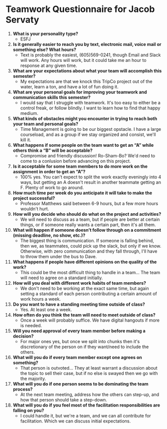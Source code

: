 # Teamwork Questionnaire for Jacob Servaty

1. __What is your personality type?__
   * ESFJ
1. __Is it generally easier to reach you by text, electronic mail, voice mail or something else?  What hours?__ 
   * Text is probably the easiest, (605)569-0241, though Email and Slack will work. Any hours will work, but it could take me an hour to response at any given time.
1. __What are your expectations about what your team will accomplish this semester?__ 
   * My expectations are that we knock this TripCo project out of the water, learn a ton, and have a lot of fun doing it.
1. __What are your personal goals for improving your teamwork and communication skills this semester?__ 
   * I would say that I struggle with teamwork. It's too easy to either be a control freak, or follow blindly. I want to learn how to find that happy medium.
1. __What kinds of obstacles might you encounter in trying to reach both your team and personal goals?__ 
   * Time Management is going to be our biggest opstacle. I have a large courseload, and as a group if we stay organized and consist, we'll kill it.
1. __What happens if some people on the team want to get an “A” while others think a “B” will be acceptable?__ 
   * Compromise and friendly discussion! Ro-Sham-Bo? We'd need to come to a conlusion before advancing on this project.
1. __Is it acceptable for some team members to do more work on the assignment in order to get an “A”?__ 
   * 100% yes. You can't expect to split the work exactly eveningly into 4 ways, but getting an A doesn't result in another teammate getting an F. Plenty of work to go around. 
1. __How much time per week do you anticipate it will take to make the project successful?__ 
   * Professor Matthews said between 6-9 hours, but a few more hours wouldn't hurt.
1. __How will you decide who should do what on the project and activities?__ 
   * We will need to discuss as a team, but if people are better at certain things, or if someone really wants a certain part, then it's all them.
1. __What will happen if someone doesn’t follow through on a commitment (missing deadline, no show, etc.)?__ 
   * The biggest thing is communication. If someone is falling behind, then we, as teammates, could pick up the slack, but only if we know. Otherwise, with zero communication and they fall through, I'll have to throw them under the bus to Dave.
1. __What happens if people have different opinions on the quality of the work?__ 
   * This could be the most difficult thing to handle in a team... The team will need to agree on a standard initially.
1. __How will you deal with different work habits of team members?__ 
   * We don't need to be working at the exact same time, but again setting a standard of each person contributing a certain amount of work hours a week.
1. __Do you want to have a standing meeting time outside of class?__ 
   * Yes. At least one a week.
1. __How often do you think the team will need to meet outside of class?__ 
   * Once a week will probably suffice. We have digital hangouts if more is needed.
1. __Will you need approval of every team member before making a decision?__ 
   * For major ones yes, but once we split into chunks then it's discretionary of the person on if they want/need to include the others.
1. __What will you do if every team member except one agrees on something?__ 
   * That person is outvoted... They at least warrant a discussion about the topic to sell their case, but if no else is swayed then we go with the majority.
1. __What will you do if one person seems to be dominating the team process?__ 
   * At the next team meeting, address how the others can step-up, and how that person should take a step-down. 
1. __What will you do if you feel most of the facilitation responsibilities are falling on you?__ 
   * I could handle it, but we're a team, and we can all contribute for facilitation. Which we can discuss initial expectations.

